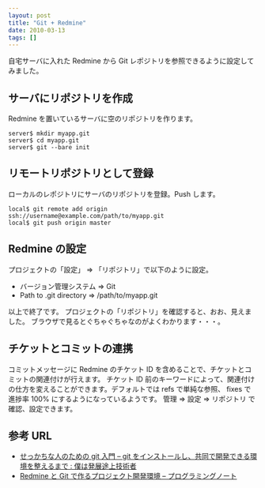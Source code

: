 ```yaml
---
layout: post
title: "Git + Redmine"
date: 2010-03-13
tags: []
---
```


自宅サーバに入れた Redmine から Git レポジトリを参照できるように設定してみました。

## サーバにリポジトリを作成

Redmine を置いているサーバに空のリポジトリを作ります。

```
server$ mkdir myapp.git
server$ cd myapp.git
server$ git --bare init
```

## リモートリポジトリとして登録

ローカルのレポジトリにサーバのリポジトリを登録。Push します。

```
local$ git remote add origin ssh://username@example.com/path/to/myapp.git
local$ git push origin master
```

## Redmine の設定

プロジェクトの「設定」 => 「リポジトリ」で以下のように設定。

- バージョン管理システム => Git
- Path to .git directory => /path/to/myapp.git

以上で終了です。
プロジェクトの「リポジトリ」を確認すると、おお、見えました。
ブラウザで見るとぐちゃぐちゃなのがよくわかります・・・。

## チケットとコミットの連携

コミットメッセージに Redmine のチケット ID を含めることで、チケットとコミットの関連付けが行えます。
チケット ID 前のキーワードによって、関連付けの仕方を変えることができます。デフォルトでは refs で単純な参照、 fixes で進捗率 100% にするようになっているようです。
管理 => 設定 => リポジトリ で確認、設定できます。

## 参考 URL

- [せっかちな人のための git 入門 &#8211; git をインストールし、共同で開発できる環境を整えるまで : 僕は発展途上技術者](http://blog.champierre.com/archives/670)
- [Redmine と Git で作るプロジェクト開発環境 &#8211; プログラミングノート](http://d.hatena.ne.jp/ntaku/20090526/1243327903)
